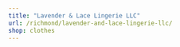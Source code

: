 ```yaml
---
title: "Lavender & Lace Lingerie LLC"
url: /richmond/lavender-and-lace-lingerie-llc/
shop: clothes
---
```

